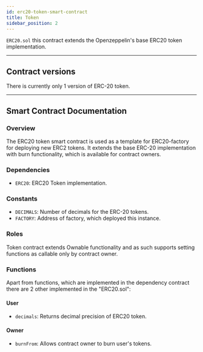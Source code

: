 ```yaml
---
id: erc20-token-smart-contract
title: Token
sidebar_position: 2
---
```


`ERC20.sol` this contract extends the Openzeppelin's base ERC20 token implementation.

---

## Contract versions

There is currently only 1 version of ERC-20 token.

---

## Smart Contract Documentation

### Overview

The ERC20 token smart contract is used as a template for ERC20-factory for deploying new ERC2 tokens. It extends the
base ERC-20 implementation with burn functionality, which is available for contract owners.

### Dependencies

- `ERC20`: ERC20 Token implementation.

### Constants

- `DECIMALS`: Number of decimals for the ERC-20 tokens.
- `FACTORY`: Address of factory, which deployed this instance.

### Roles

Token contract extends Ownable functionality and as such supports setting functions as callable only by contract owner.

### Functions

Apart from functions, which are implemented in the dependency contract there are 2 other implemented in the "ERC20.sol":

#### User

- `decimals`: Returns decimal precision of ERC20 token.

#### Owner

- `burnFrom`: Allows contract owner to burn user's tokens.
